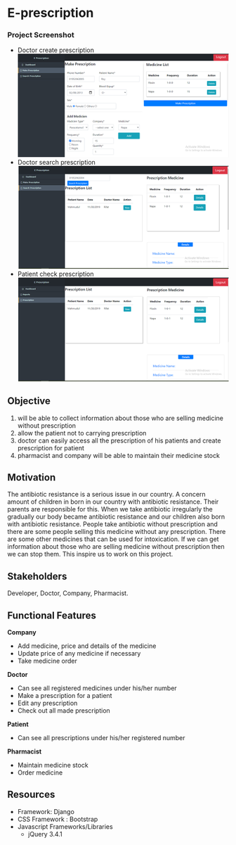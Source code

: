# E-prescription

### Project Screenshot 
 * Doctor create prescription <img src="Picture/doctor_make_prescripiton.png" alt="Screen"/>
 * Doctor search prescription <img src="Picture/doctor_search_prescription.png" alt="Screen"/>
 * Patient check prescription <img src="Picture/patient_see_prescription.png" alt="Screen"/>

## Objective
1. will be able to collect information about those who are selling medicine without prescription
2. allow the patient not to carrying prescription
3. doctor can easily access all the prescription of his patients and create prescription for patient 
4. pharmacist and company will be able to maintain their medicine stock

## Motivation
The antibiotic resistance is a serious issue in our country. A concern amount of children in born in our country with antibiotic resistance. Their parents are responsible for this. When we take antibiotic irregularly the gradually our body became antibiotic resistance and our children also born with antibiotic resistance. People take antibiotic without prescription and there are some people selling this medicine without any prescription. There are some other medicines that can be used for intoxication. If we can get information about those who are selling medicine without prescription then we can stop them. This inspire us to work on this project. 

## Stakeholders 
Developer, Doctor, Company, Pharmacist.

## Functional Features 
 **Company**
   * Add medicine, price and details of the medicine
   * Update price of any medicine if necessary
   * Take medicine order 

 **Doctor**
  *	Can see all registered medicines under his/her number
  *	Make a prescription for a patient
  *	Edit any prescription
  *	Check out all made prescription
 
 **Patient**
   * Can see all prescriptions under his/her registered number

 **Pharmacist**
   * Maintain medicine stock
   * Order medicine
   
## Resources 
* Framework: Django 
* CSS Framework : Bootstrap 
* Javascript Frameworks/Libraries
   * jQuery 3.4.1
   

 

